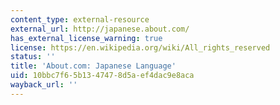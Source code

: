 ```yaml
---
content_type: external-resource
external_url: http://japanese.about.com/
has_external_license_warning: true
license: https://en.wikipedia.org/wiki/All_rights_reserved
status: ''
title: 'About.com: Japanese Language'
uid: 10bbc7f6-5b13-4747-8d5a-ef4dac9e8aca
wayback_url: ''
---
```

